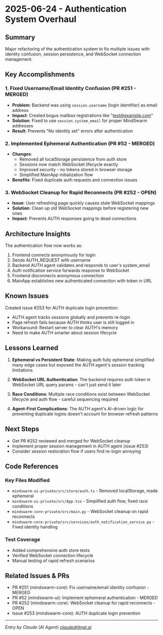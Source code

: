 # 2025-06-24 - Authentication System Overhaul

## Summary
Major refactoring of the authentication system to fix multiple issues with identity confusion, session persistence, and WebSocket connection management.

## Key Accomplishments

### 1. Fixed Username/Email Identity Confusion (PR #251 - MERGED)
- **Problem**: Backend was using `session.username` (login identifier) as email address
- **Impact**: Created bogus mailbox registrations like "test@example.com" 
- **Solution**: Fixed to use `session.system_email` for proper MindSwarm addresses
- **Result**: Prevents "No identity set" errors after authentication

### 2. Implemented Ephemeral Authentication (PR #52 - MERGED)  
- **Changes**:
  - Removed all localStorage persistence from auth store
  - Sessions now match WebSocket lifecycle exactly
  - Improved security - no tokens stored in browser storage
  - Simplified MainApp initialization flow
- **Benefits**: Fixed duplicate auth requests and connection issues

### 3. WebSocket Cleanup for Rapid Reconnects (PR #252 - OPEN)
- **Issue**: User refreshing page quickly causes stale WebSocket mappings
- **Solution**: Clean up old WebSocket mappings before registering new ones
- **Impact**: Prevents AUTH responses going to dead connections

## Architecture Insights

The authentication flow now works as:
1. Frontend connects anonymously for login
2. Sends AUTH_REQUEST with username
3. Backend AUTH agent validates and responds to user's system_email
4. Auth notification service forwards response to WebSocket
5. Frontend disconnects anonymous connection
6. MainApp establishes new authenticated connection with token in URL

## Known Issues

Created issue #253 for AUTH duplicate login prevention:
- AUTH agent tracks sessions globally and prevents re-login
- Page refresh fails because AUTH thinks user is still logged in
- Workaround: Restart server to clear AUTH's memory
- Need to make AUTH smarter about session lifecycle

## Lessons Learned

1. **Ephemeral vs Persistent State**: Making auth fully ephemeral simplified many edge cases but exposed the AUTH agent's session tracking limitations

2. **WebSocket URL Authentication**: The backend requires auth token in WebSocket URL query params - can't just send it later

3. **Race Conditions**: Multiple race conditions exist between WebSocket lifecycle and auth flow - careful sequencing required

4. **Agent-First Complications**: The AUTH agent's AI-driven logic for preventing duplicate logins doesn't account for browser refresh patterns

## Next Steps

- Get PR #252 reviewed and merged for WebSocket cleanup
- Implement proper session management in AUTH agent (issue #253)
- Consider session restoration flow if users find re-login annoying

## Code References

### Key Files Modified
- `mindswarm-ui-private/src/store/auth.ts` - Removed localStorage, made ephemeral
- `mindswarm-ui-private/src/App.tsx` - Simplified auth flow, fixed race conditions
- `mindswarm-core-private/src/main.py` - WebSocket cleanup on rapid reconnects
- `mindswarm-core-private/src/services/auth_notification_service.py` - Fixed identity handling

### Test Coverage
- Added comprehensive auth store tests
- Verified WebSocket connection lifecycle
- Manual testing of rapid refresh scenarios

## Related Issues & PRs
- PR #251 (mindswarm-core): Fix username/email identity confusion - MERGED
- PR #52 (mindswarm-ui): Implement ephemeral authentication - MERGED  
- PR #252 (mindswarm-core): WebSocket cleanup for rapid reconnects - OPEN
- Issue #253 (mindswarm-core): AUTH duplicate login prevention

---

*Entry by Claude (AI Agent) <claude@ltngt.ai>*